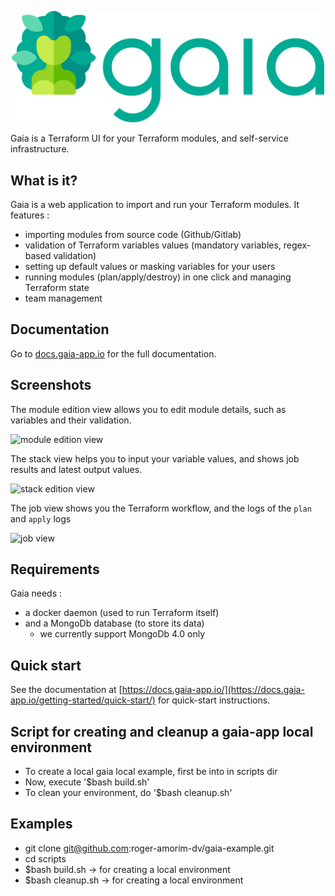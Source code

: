 <p align="center">
  <img width="500" src="images/gaia_logo_with_title.png">
</p>

Gaia is a Terraform UI for your Terraform modules, and self-service infrastructure.

## What is it?

Gaia is a web application to import and run your Terraform modules.
It features :
* importing modules from source code (Github/Gitlab)
* validation of Terraform variables values (mandatory variables, regex-based validation)
* setting up default values or masking variables for your users
* running modules (plan/apply/destroy) in one click and managing Terraform state
* team management

## Documentation

Go to [docs.gaia-app.io](https://docs.gaia-app.io) for the full documentation.

## Screenshots

The module edition view allows you to edit module details, such as variables and their validation.

![module edition view](https://github.com/gaia-app/gaia/raw/main/assets/screenshot-gaia-module.png)

The stack view helps you to input your variable values, and shows job results and latest output values.

![stack edition view](https://github.com/gaia-app/gaia/raw/main/assets/screenshot-gaia-stack.png)

The job view shows you the Terraform workflow, and the logs of the `plan` and `apply` logs

![job view](https://github.com/gaia-app/gaia/raw/main/assets/screenshot-gaia-job.png)

## Requirements

Gaia needs :
* a docker daemon (used to run Terraform itself)
* and a MongoDb database (to store its data)
    * we currently support MongoDb 4.0 only

## Quick start

See the documentation at [https://docs.gaia-app.io/](https://docs.gaia-app.io/getting-started/quick-start/) for quick-start instructions.

## Script for creating and cleanup a gaia-app local environment

* To create a local gaia local example, first be into in scripts dir
* Now, execute '$bash build.sh'
* To clean your environment, do '$bash cleanup.sh'

## Examples

*  git clone git@github.com:roger-amorim-dv/gaia-example.git
*  cd scripts
*  $bash build.sh -> for creating a local environment
*  $bash cleanup.sh -> for creating a local environment
